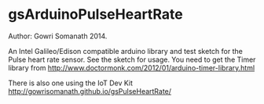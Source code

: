 gsArduinoPulseHeartRate
=======================
Author: Gowri Somanath
2014.

An Intel Galileo/Edison compatible arduino library and test sketch for the Pulse heart rate sensor.
See the sketch for usage. 
You need to get the Timer library from http://www.doctormonk.com/2012/01/arduino-timer-library.html


There is also one using the IoT Dev Kit http://gowrisomanath.github.io/gsPulseHeartRate/
